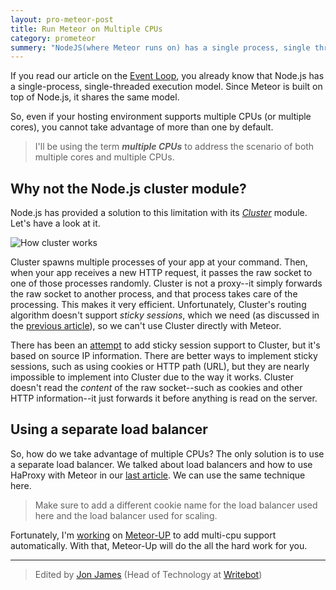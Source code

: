 ```yaml
---
layout: pro-meteor-post
title: Run Meteor on Multiple CPUs
category: prometeor
summery: "NodeJS(where Meteor runs on) has a single process, single threaded execution model. So it can't utilize the power of multiple CPUs by default. See how we can tackle this."
---
```


If you read our article on the [Event Loop](HTTP://meteorhacks.com/fibers-eventloop-and-meteor.html), you already know that Node.js has a single-process, single-threaded execution model. Since Meteor is built on top of Node.js, it shares the same model. 

So, even if your hosting environment supports multiple CPUs (or multiple cores), you cannot take advantage of more than one by default.

> I'll be using the term _**multiple CPUs**_ to address the scenario of both multiple cores and multiple CPUs.

## Why not the Node.js cluster module?

Node.js has provided a solution to this limitation with its [*Cluster*](http://nodejs.org/api/cluster.html) module. Let's have a look at it. 

![How cluster works](https://i.cloudup.com/ZLG5h9hvCj.png)

Cluster spawns multiple processes of your app at your command. Then, when your app receives a new HTTP request, it passes the raw socket to one of those processes randomly. Cluster is not a proxy--it simply forwards the raw socket to another process, and that process takes care of the processing. This makes it very efficient. Unfortunately, Cluster's routing algorithm doesn't support *sticky sessions*, which we need (as discussed in the [previous article](http://meteorhacks.com/how-to-scale-meteor.html)), so we can't use Cluster directly with Meteor. 

There has been an [attempt](https://github.com/indutny/sticky-session) to add sticky session support to Cluster, but it's based on source IP information. There are better ways to implement sticky sessions, such as using cookies or HTTP path (URL), but they are nearly impossible to implement into Cluster due to the way it works. Cluster doesn't read the *content* of the raw socket--such as cookies and other HTTP information--it just forwards it before anything is read on the server. 

## Using a separate load balancer

So, how do we take advantage of multiple CPUs? The only solution is to use a separate load balancer. We talked about load balancers and how to use HaProxy with Meteor in our [last article](http://meteorhacks.com/how-to-scale-meteor.html). We can use the same technique here. 

> Make sure to add a different cookie name for the load balancer used here and the load balancer used for scaling.

Fortunately, I'm [working](https://github.com/arunoda/meteor-up/issues/8) on [Meteor-UP](https://github.com/arunoda/meteor-up) to add multi-cpu support automatically. With that, Meteor-Up will do the all the hard work for you.

---------------

> Edited by [Jon James](https://twitter.com/jonjamz) (Head of Technology at [Writebot](http://writebot.com/))